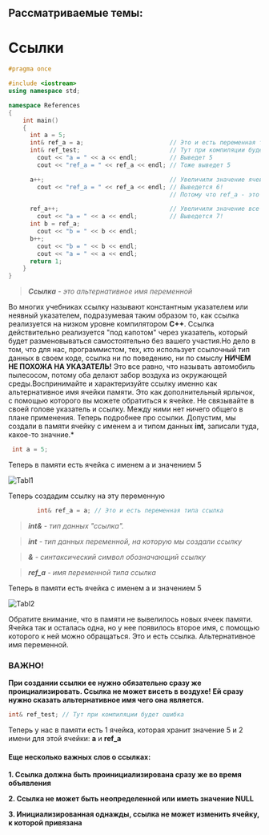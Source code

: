 ## Рассматриваемые темы:
# Ссылки

```c++
#pragma once

#include <iostream>
using namespace std;

namespace References
{
    int main()
    {
      int a = 5;
      int& ref_a = a;                        // Это и есть переменная типа ссылка
      int& ref_test;                         // Тут при компиляции будет ошибка
        cout << "a = " << a << endl;         // Выведет 5
        cout << "ref_a = " << ref_a << endl; // Тоже выведет 5

      a++;                                   // Увеличили значение ячейки на 1
        cout << "ref_a = " << ref_a << endl; // Выведется 6!
                                             // Потому что ref_a - это та же ячейка, которую мы только что увеличили на 1

      ref_a++;                               // Увеличили значение все той же ячейки на 1
        cout << "a = " << a << endl;         // Выведется 7!
      int b = ref_a;
        cout << "b = " << b << endl;
      b++;
        cout << "b = " << b << endl;
        cout << "a = " << a << endl;
      return 1;
    }
}
```

>***Ссылка** - это альтернативное имя переменной*

Во многих учебниках ссылку называют константным указателем или неявный указателем,
подразумевая таким образом то, как ссылка реализуется на низком уровне компилятором **С++**.
Ссылка действительно реализуется "под капотом" через указатель, который будет разменовываться
самостоятельно без вашего участия.Но дело в том, что для нас, программистом, тех, кто использует ссылочный тип данных в своем коде,
ссылка ни по поведению, ни по смыслу **НИЧЕМ НЕ ПОХОЖА НА УКАЗАТЕЛЬ!** Это все равно, что называть автомобиль пылесосом, потому оба делают забор воздуха из окружающей среды.Воспринимайте и характеризуйте ссылку именно как альтернативное имя ячейки памяти.
Это как дополнительный ярлычок, с помощью которого вы можете обратиться к ячейке.
Не связывайте в своей голове указатель и ссылку. Между ними нет ничего общего в плане применения.
Теперь подробнее про ссылки. Допустим, мы создали в памяти ячейку с именем а и типом данных **int**, записали туда, какое-то значние.*

```c++
 int a = 5;
```

Теперь в памяти есть ячейка с именем a и значением 5

![Tabl1](https://pp.userapi.com/c831309/v831309240/f6ca8/svXEQVH_RjE.jpg)
        
Теперь создадим ссылку на эту переменную
        
```c++        
        int& ref_a = a; // Это и есть переменная типа ссылка
```        
   
  > ***int&** - тип данных "ссылка".*
  
  > ***int** - тип данных переменной, на которую мы создали ссылку*
    
  > ***&** - синтаксический символ обозначающий ссылку*
    
  > ***ref_a** - имя переменной типа ссылка*
  
 Теперь в памяти есть ячейка с именем a и значением 5
 
 ![Tabl2](https://pp.userapi.com/c831309/v831309240/f6caf/fPX6IyAIL98.jpg)
 
 Обратите внимание, что в памяти не вывелилось новых ячеек памяти.
   Ячейка так и осталась одна, но у нее появилось второе имя,
   с помощью которого к ней можно обращаться.
   Это и есть ссылка. Альтернативное имя переменной.
   
  ### ВАЖНО!
  **При создании ссылки ее нужно обязательно сразу же проициализировать.
   Ссылка не может висеть в воздухе! Ей сразу нужно сказать альтернативное имя чего она является.**
   
```c++
int& ref_test; // Тут при компиляции будет ошибка
```

 Теперь у нас в памяти есть 1 ячейка, которая хранит значение 5
   и 2 имени для этой ячейки: **a** и **ref_a**

 #### Еще несколько важных слов о ссылках:
 
 **1. Ссылка должна быть проинициализирована сразу же во время объявления**
 
 **2. Ссылка не может быть неопределенной или иметь значение NULL**
 
 **3. Инициализированная однажды, ссылка не может изменить ячейку, к которой привязана**
 
